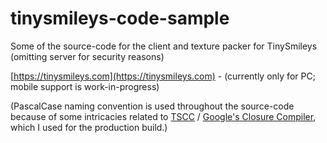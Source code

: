 # tinysmileys-code-sample
Some of the source-code for the client and texture packer for TinySmileys (omitting server for security reasons)

[https://tinysmileys.com](https://tinysmileys.com) - (currently only for PC; mobile support is work-in-progress)

(PascalCase naming convention is used throughout the source-code because of some intricacies related to [TSCC](https://github.com/theseanl/tscc) / [Google's Closure Compiler](https://developers.google.com/closure/compiler), which I used for the production build.)
